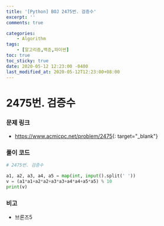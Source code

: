 ```yaml
---
title: '[Python] BOJ 2475번. 검증수'
excerpt: ''
comments: true

categories:
    - Algorithm
tags:
    - [알고리즘,백준,파이썬]
toc: true
toc_sticky: true
date: 2020-05-12 12:23:00 -0400
last_modified_at: 2020-05-12T12:23:00+08:00
---
```


# 2475번. 검증수

### 문제 링크

-   <https://www.acmicpc.net/problem/2475>{: target="\_blank"}

### 풀이 코드

```python
# 2475번. 검증수

a1, a2, a3, a4, a5 = map(int, input().split(' '))
v = (a1*a1+a2*a2+a3*a3+a4*a4+a5*a5) % 10
print(v)
```

### 비고

-   브론즈5
